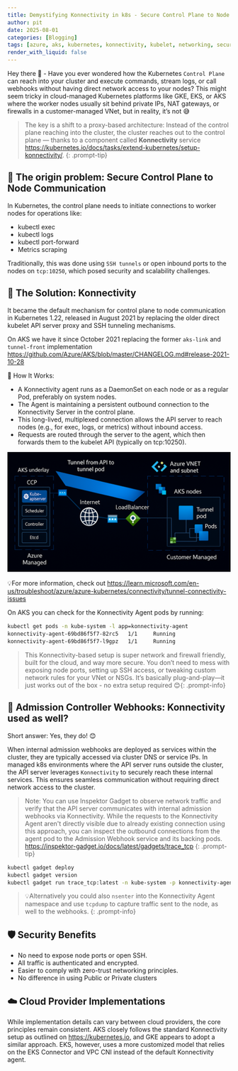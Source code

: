 ```yaml
---
title: Demystifying Konnectivity in k8s - Secure Control Plane to Node Communication"
author: pit
date: 2025-08-01
categories: [Blogging]
tags: [azure, aks, kubernetes, konnectivity, kubelet, networking, security, admission-webhooks]
render_with_liquid: false
---
```


Hey there 🖖 - Have you ever wondered how the Kubernetes `Control Plane` can reach into your cluster and execute commands, stream logs, or call webhooks without having direct network access to your nodes? This might seem tricky in cloud-managed Kubernetes platforms like GKE, EKS, or AKS where the worker nodes usually sit behind private IPs, NAT gateways, or firewalls in a customer-managed VNet, but in reality, it’s not 😅

> The key is a shift to a proxy-based architecture: Instead of the control plane reaching into the cluster, the cluster reaches out to the control plane — thanks to a component called **Konnectivity** service <https://kubernetes.io/docs/tasks/extend-kubernetes/setup-konnectivity/>.
{: .prompt-tip}

## 🧭 The origin problem: Secure Control Plane to Node Communication

In Kubernetes, the control plane needs to initiate connections to worker nodes for operations like:

- kubectl exec
- kubectl logs
- kubectl port-forward
- Metrics scraping

Traditionally, this was done using `SSH tunnels` or open inbound ports to the nodes on `tcp:10250`, which posed security and scalability challenges.

## 🚀 The Solution: Konnectivity

It became the default mechanism for control plane to node communication in Kubernetes 1.22, released in August 2021 by replacing the older direct kubelet API server proxy and SSH tunneling mechanisms.

On AKS we have it since October 2021 replacing the former `aks-link` and `tunnel-front` implementation <https://github.com/Azure/AKS/blob/master/CHANGELOG.md#release-2021-10-28>

🔄 How It Works:

- A Konnectivity agent runs as a DaemonSet on each node or as a regular Pod, preferably on system nodes.
- The Agent is maintaining a persistent outbound connection to the Konnectivity Server in the control plane.
- This long-lived, multiplexed connection allows the API server to reach nodes (e.g., for exec, logs, or metrics) without inbound access.
- Requests are routed through the server to the agent, which then forwards them to the kubelet API (typically on tcp:10250).

![img-description](/assets/img/posts/demystifying-konnectivity-in-k8s/aks-konnectivity-architecture.jpg)

💡For more information, check out <https://learn.microsoft.com/en-us/troubleshoot/azure/azure-kubernetes/connectivity/tunnel-connectivity-issues>

On AKS you can check for the Konnectivity Agent pods by running:

```bash
kubectl get pods -n kube-system -l app=konnectivity-agent
konnectivity-agent-69bd86f5f7-82rc5   1/1     Running
konnectivity-agent-69bd86f5f7-l9gpz   1/1     Running
```

> This Konnectivity-based setup is super network and firewall friendly, built for the cloud, and way more secure. You don’t need to mess with exposing node ports, setting up SSH access, or tweaking custom network rules for your VNet or NSGs. It’s basically plug-and-play—it just works out of the box - no extra setup required 😊{: .prompt-info}

## 🧩 Admission Controller Webhooks: Konnectivity used as well?

Short answer: Yes, they do! 😊

When internal admission webhooks are deployed as services within the cluster, they are typically accessed via cluster DNS or service IPs. In managed k8s environments where the API server runs outside the cluster, the API server leverages `Konnectivity` to securely reach these internal services. This ensures seamless communication without requiring direct network access to the cluster.

> Note: You can use Inspektor Gadget to observe network traffic and verify that the API server communicates with internal admission webhooks via Konnectivity. While the requests to the Konnectivity Agent aren't directly visible due to already existing connection using this approach, you can inspect the outbound connections from the agent pod to the Admission Webhook service and its backing pods. <https://inspektor-gadget.io/docs/latest/gadgets/trace_tcp>
{: .prompt-tip}

```bash
kubectl gadget deploy
kubectl gadget version
kubectl gadget run trace_tcp:latest -n kube-system -p konnectivity-agent-xxxxxx --connect-only
```

> 💡Alternatively you could also `nsenter` into the Konnectivity Agent namespace and use `tcpdump` to capture traffic sent to the node, as well to the webhooks.
{: .prompt-info}

## 🛡️ Security Benefits

- No need to expose node ports or open SSH.
- All traffic is authenticated and encrypted.
- Easier to comply with zero-trust networking principles.
- No difference in using Public or Private clusters

## ☁️ Cloud Provider Implementations

While implementation details can vary between cloud providers, the core principles remain consistent. AKS closely follows the standard Konnectivity setup as outlined on <https://kubernetes.io>, and GKE appears to adopt a similar approach. EKS, however, uses a more customized model that relies on the EKS Connector and VPC CNI instead of the default Konnectivity agent.
